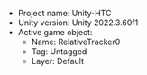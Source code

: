 <!-- UNITY CODE ASSIST INSTRUCTIONS START -->
- Project name: Unity-HTC
- Unity version: Unity 2022.3.60f1
- Active game object:
  - Name: RelativeTracker0
  - Tag: Untagged
  - Layer: Default
<!-- UNITY CODE ASSIST INSTRUCTIONS END -->
